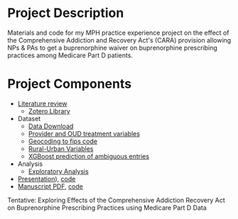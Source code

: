 # Project Description

Materials and code for my MPH practice experience project on the effect of the Comprehensive Addiction and Recovery Act's (CARA) provision allowing NPs & PAs to get a buprenorphine waiver on buprenorphine prescribing practices among Medicare Part D patients.

# Project Components

 - [Literature review](https://docs.google.com/document/d/1aBkVKt-Ny3Cuo86kX5cFCFNR90MOJerHtPYCwWY5o0k)
    - [Zotero Library](https://www.zotero.org/groups/5256893/buprenorphine__cara/library)
 - Dataset
    - [Data Download](https://matthew-hoctor.github.io/BupRx/dl.html)
    - [Provider and OUD treatment variables](https://matthew-hoctor.github.io/BupRx/dataset_tx.html)
    - [Geocoding to fips code](https://matthew-hoctor.github.io/BupRx/dataset_geo3.html)
    - [Rural-Urban Variables](https://matthew-hoctor.github.io/BupRx/dataset_nchsurc.html)
    - [XGBoost prediction of ambiguous entries](https://matthew-hoctor.github.io/BupRx/classification.html)
 - Analysis
    - [Exploratory Analysis](https://matthew-hoctor.github.io/BupRx/exploratory.html)
 - [Presentation](https://matthew-hoctor.github.io/BupRx/presentation.html)), [code](https://github.com/matthew-hoctor/BupRx/blob/main/presentation.qmd)
 - [Manuscript PDF](https://github.com/matthew-hoctor/BupRx/blob/main/manuscript.pdf), [code](https://github.com/matthew-hoctor/BupRx/blob/main/manuscript.qmd)


Tentative: Exploring Effects of the Comprehensive Addiction Recovery Act on Buprenorphine Prescribing Practices using Medicare Part D Data